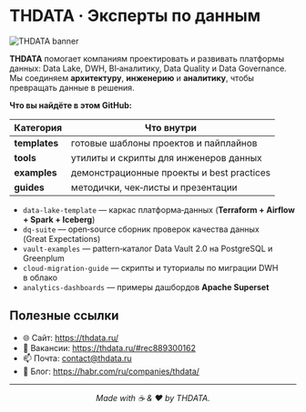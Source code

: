<!-- ORGANIZATION PROFILE README -->
# THDATA · Эксперты по данным

![THDATA banner](https://raw.githubusercontent.com/your-org/assets/main/banner.png)

**THDATA** помогает компаниям проектировать и развивать платформы данных: Data Lake, DWH, BI‑аналитику, Data Quality и Data Governance.  
Мы соединяем **архитектуру**, **инженерию** и **аналитику**, чтобы превращать данные в решения.

**Что вы найдёте в этом GitHub:**

| Категория           | Что внутри                                   |
|---------------------|----------------------------------------------|
| **templates**       | готовые шаблоны проектов и пайплайнов        |
| **tools**           | утилиты и скрипты для инженеров данных       |
| **examples**        | демонстрационные проекты и best practices    |
| **guides**          | методички, чек‑листы и презентации           |



- `data-lake-template` — каркас платформа‑данных (**Terraform + Airflow + Spark + Iceberg**)
- `dq-suite` — open‑source сборник проверок качества данных (Great Expectations)
- `vault-examples` — pattern‑каталог Data Vault 2.0 на PostgreSQL и Greenplum
- `cloud-migration-guide` — скрипты и туториалы по миграции DWH в облако
- `analytics-dashboards` — примеры дашбордов **Apache Superset**



## Полезные ссылки
- 🌐 Сайт: <https://thdata.ru/>
- 💼 Вакансии: <https://thdata.ru/#rec889300162>
- 📫 Почта: contact@thdata.ru 
- 📰 Блог: <https://habr.com/ru/companies/thdata/>

---
<div align="center">

_Made with ☕ & ❤️ by THDATA._

</div>
